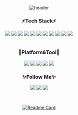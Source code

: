 <!-- 헤더 꾸미기 -->
<div align='center'>
  
![header](https://capsule-render.vercel.app/api?type=waving&color=gradient&height=280&section=header&text=Sora's%20GitHub&fontSize=55&animation=fadeIn)


<!-- 기술 스택 아이콘 -->
<h3 align='center'>⚡Tech Stack⚡</h3>
<div align="center">
  <img src="https://img.shields.io/badge/React-61DAFB?style=flat-square&logo=React&logoColor=black"/>
  <img src="https://img.shields.io/badge/Next.js-000000?style=flat-square&logo=Next.js&logoColor=white"/>
  <img src="https://img.shields.io/badge/MongoDB-47A248?style=flat-square&logo=MongoDB&logoColor=white"/>
  <img src="https://img.shields.io/badge/JavaScript-F7DF1E?style=flat-square&logo=JavaScript&logoColor=black"/>
  <img src="https://img.shields.io/badge/Typescript-3178C6?style=flat-square&logo=Typescript&logoColor=white"/>
  <img src="https://img.shields.io/badge/HTML5-E34F26?style=flat-square&logo=HTML5&logoColor=white"/>
  <img src="https://img.shields.io/badge/CSS3-1572B6?style=flat-square&logo=CSS3&logoColor=white"/>
  <img src="https://img.shields.io/badge/Docker-2496ED?style=flat-square&logo=Docker&logoColor=white"/>
  <img src="https://img.shields.io/badge/Storybook-FF4785?style=flat-square&logo=Storybook&logoColor=white"/>
  <img src="https://img.shields.io/badge/Tailwind CSS-06B6D4?style=flat-square&logo=Tailwind CSS&logoColor=white"/>
  <img src="https://img.shields.io/badge/Vercel-000000?style=flat-square&logo=Vercel&logoColor=white"/>
</div>
<br />

<!-- 사용 툴 아이콘 -->
<h3 align='center'>🤔Platform&Tool💬</h3>
<div align="center">
  <img src="https://img.shields.io/badge/VisualStudioCode-007ACC?style=flat-square&logo=VisualStudioCode&logoColor=white"/>
  <img src="https://img.shields.io/badge/SourceTree-0052CC?style=flat-square&logo=SourceTree&logoColor=white"/>
  <img src="https://img.shields.io/badge/Jira-0052CC?style=flat-square&logo=Jira&logoColor=white"/>
  <img src="https://img.shields.io/badge/GitLab-FC6D26?style=flat-square&logo=GitLab&logoColor=white"/>
  <img src="https://img.shields.io/badge/GitHub-181717?style=flat-square&logo=GitHub&logoColor=white"/>
</div>

<!-- 컨택트 아이콘 -->
<h3 align='center'>✨Follow Me✨</h3>
<p align='center'>
<a href="https://github.com/mnpine12"><img src="https://img.shields.io/badge/github-181717?style=flat-square&logo=github&logoColor=white" /></a>
<a href="https://velog.io/@mnpine12"><img src="https://img.shields.io/badge/Velog-3DDC84?style=flat-square&logo=Blogger&logoColor=white" /></a>
<a href="mailto:mnpine12@gmail.com"><img src="https://img.shields.io/badge/Gmail-d14836?style=flat-square&logo=Gmail&logoColor=white&link=mnpine12@gmail.com"/></a>
</p>
<!-- 내 경력기술서 리포지터리 표출 -->

<br />

[![Readme Card](https://github-readme-stats.vercel.app/api/pin/?username=mnpine12&repo=vanilla-todolist)](https://github.com/mnpine12/vanilla-todolist)
</div>

<!-- 푸터 꾸미기 -->
<!-- ![Footer](https://capsule-render.vercel.app/api?type=waving&color=gradient&height=200&section=footer) -->
